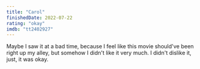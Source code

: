 ```yaml
---
title: "Carol"
finishedDate: 2022-07-22
rating: "okay"
imdb: "tt2402927"
---
```


Maybe I saw it at a bad time, because I feel like this movie should've been right up my alley, but somehow I didn't like it very much. I didn't dislike it, just, it was okay.
